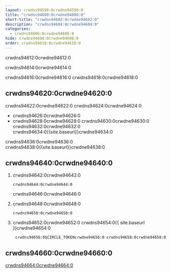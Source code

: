 ```yaml
---
layout: crwdns94598:0crwdne94598:0
title: "crwdns94600:0crwdne94600:0"
short-title: "crwdns94602:0crwdne94602:0"
description: "crwdns94604:0crwdne94604:0"
categories:
  - crwdns94606:0crwdne94606:0
hide: crwdns94608:0crwdne94608:0
order: crwdns94610:0crwdne94610:0
---
```

crwdns94612:0crwdne94612:0

crwdns94614:0crwdne94614:0

crwdns94616:0crwdne94616:0 crwdns94618:0crwdne94618:0

## crwdns94620:0crwdne94620:0

crwdns94622:0crwdne94622:0 crwdns94624:0crwdne94624:0

* crwdns94626:0crwdne94626:0
* crwdns94628:0crwdne94628:0 crwdns94630:0crwdne94630:0 crwdns94632:0crwdne94632:0 crwdns94634:0{{site.baseurl}}crwdne94634:0

crwdns94636:0crwdne94636:0 crwdns94638:0{{site.baseurl}}crwdne94638:0

## crwdns94640:0crwdne94640:0

1. crwdns94642:0crwdne94642:0
    
    `crwdns94644:0crwdne94644:0`
    
    crwdns94646:0crwdne94646:0

2. crwdns94648:0crwdne94648:0
    
    `crwdns94650:0crwdne94650:0`

3. crwdns94652:0crwdne94652:0 crwdns94654:0{{ site.baseurl }}crwdne94654:0
    
        crwdns94656:0$CIRCLE_TOKENcrwdne94656:0 crwdns94658:0crwdne94658:0

## crwdns94660:0crwdne94660:0

[crwdns94664:0crwdne94664:0](crwdns94662:0{{site.baseurl}}crwdne94662:0)